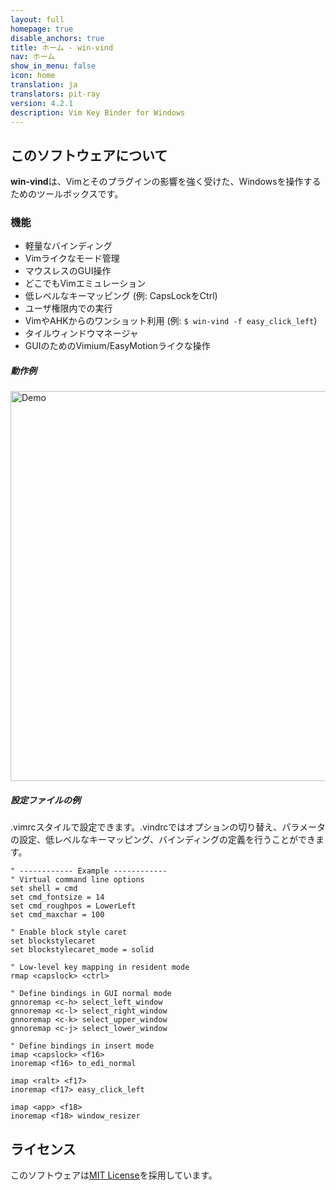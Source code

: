```yaml
---
layout: full
homepage: true
disable_anchors: true
title: ホーム - win-vind
nav: ホーム
show_in_menu: false
icon: home
translation: ja
translators: pit-ray
version: 4.2.1
description: Vim Key Binder for Windows
---
```



## このソフトウェアについて  

**win-vind**は、Vimとそのプラグインの影響を強く受けた、Windowsを操作するためのツールボックスです。


### 機能  
- 軽量なバインディング
- Vimライクなモード管理
- マウスレスのGUI操作
- どこでもVimエミュレーション
- 低レベルなキーマッピング (例: CapsLockをCtrl)
- ユーザ権限内での実行
- VimやAHKからのワンショット利用 (例: `$ win-vind -f easy_click_left`)
- タイルウィンドウマネージャ
- GUIのためのVimium/EasyMotionライクな操作


##### 動作例

<img src="{{ site.url }}/imgs/4xxdemo.gif?raw=true" title="Demo" width="624">  


##### 設定ファイルの例

.vimrcスタイルで設定できます。.vindrcではオプションの切り替え、パラメータの設定、低レベルなキーマッピング、バインディングの定義を行うことができます。


```vim
" ------------ Example ------------
" Virtual command line options
set shell = cmd
set cmd_fontsize = 14
set cmd_roughpos = LowerLeft
set cmd_maxchar = 100

" Enable block style caret
set blockstylecaret
set blockstylecaret_mode = solid

" Low-level key mapping in resident mode
rmap <capslock> <ctrl>

" Define bindings in GUI normal mode
gnnoremap <c-h> select_left_window
gnnoremap <c-l> select_right_window
gnnoremap <c-k> select_upper_window
gnnoremap <c-j> select_lower_window

" Define bindings in insert mode
imap <capslock> <f16>
inoremap <f16> to_edi_normal

imap <ralt> <f17>
inoremap <f17> easy_click_left

imap <app> <f18>
inoremap <f18> window_resizer
```

## ライセンス
このソフトウェアは[MIT License](https://github.com/pit-ray/win-vind/blob/master/LICENSE.txt)を採用しています。
